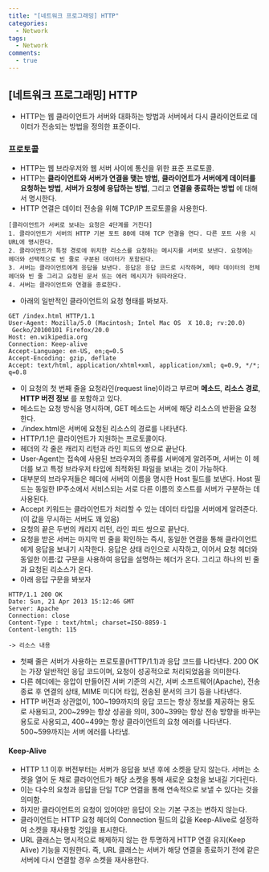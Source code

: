 ```yaml
---
title: "[네트워크 프로그래밍] HTTP"
categories:
  - Network
tags:
  - Network
comments:
  - true
---
```

## [네트워크 프로그래밍] HTTP
* HTTP는 웹 클라이언트가 서버와 대화하는 방법과 서버에서 다시 클라이언트로 데이터가 전송되는 방법을 정의한 표준이다.

### 프로토콜
* HTTP는 웹 브라우저와 웹 서버 사이에 통신을 위한 표준 프로토콜.
* HTTP는 __클라이언트와 서버가 연결을 맺는 방법__, __클라이언트가 서버에게 데이터를 요청하는 방법__, __서버가 요청에 응답하는 방법__, 그리고 __연결을 종료하는 방법__ 에 대해서 명시한다. 
* HTTP 연결은 데이터 전송을 위해 TCP/IP 프로토콜을 사용한다.

```
[클라이언트가 서버로 보내는 요청은 4단계를 거친다]
1. 클라이언트가 서버의 HTTP 기본 포트 80에 대해 TCP 연결을 연다. 다른 포트 사용 시 URL에 명시한다.
2. 클라이언트가 특정 경로에 위치한 리소스를 요청하는 메시지를 서버로 보낸다. 요청에는 헤더와 선택적으로 빈 줄로 구분된 데이터가 포함된다.
3. 서버는 클라이언트에게 응답을 보낸다. 응답은 응답 코드로 시작하며, 메타 데이터의 전체 헤더와 빈 줄 그리고 요청된 문서 또는 에러 메시지가 뒤따라온다.
4. 서버는 클라이언트와 연결을 종료한다.
```

* 아래의 일반적인 클라이언트의 요청 형태를 봐보자.

```
GET /index.html HTTP/1.1
User-Agent: Mozilla/5.0 (Macintosh; Intel Mac OS  X 10.8; rv:20.0)
 Gecko/20100101 Firefox/20.0
Host: en.wikipedia.org
Connection: Keep-alive
Accept-Language: en-US, en;q=0.5
Accept-Encoding: gzip, deflate
Accept: text/html, application/xhtml+xml, application/xml; q=0.9, */*; q=0.8
```

* 이 요청의 첫 번째 줄을 요청라인(request line)이라고 부르며 __메소드__, __리소스 경로__, __HTTP 버전 정보__ 를 포함하고 있다.
* 메소드는 요청 방식을 명시하며, GET 메소드는 서버에 해당 리소스의 반환을 요청한다.
* ./index.html은 서버에 요청된 리소스의 경로를 나타낸다.
* HTTP/1.1은 클라이언트가 지원하는 프로토콜이다.
* 헤더의 각 줄은 캐리지 리턴과 라인 피드의 쌍으로 끝난다.
* User-Agent는 접속에 사용된 브라우저의 종류를 서버에게 알려주며, 서버는 이 헤더를 보고 특정 브라우저 타입에 최적화된 파일을 보내는 것이 가능하다.
* 대부분의 브라우저들은 헤더에 서버의 이름을 명시한 Host 필드를 보낸다. Host 필드는 동일한 IP주소에서 서비스되는 서로 다른 이름의 호스트를 서버가 구분하는 데 사용된다.
* Accept 키워드는 클라이언트가 처리할 수 있는 데이터 타입을 서버에게 알려준다.(이 값을 무시하는 서버도 꽤 있음)
* 요청의 끝은 두번의 캐리지 리턴, 라인 피드 쌍으로 끝난다.
* 요청을 받은 서버는 마지막 빈 줄을 확인하는 즉시, 동일한 연결을 통해 클라이언트에게 응답을 보내기 시작한다. 응답은 상태 라인으로 시작하고, 이어서 요청 헤더와 동일한 이름:값 구문을 사용하여 응답을 설명하는 헤더가 온다. 그리고 하나의 빈 줄과 요청된 리소스가 온다.
* 아래 응답 구문을 봐보자

```
HTTP/1.1 200 OK
Date: Sun, 21 Apr 2013 15:12:46 GMT
Server: Apache
Connection: close
Content-Type : text/html; charset=ISO-8859-1
Content-length: 115

-> 리소스 내용
```

* 첫째 줄은 서버가 사용하는 프로토콜(HTTP/1.1)과 응답 코드를 나타낸다. 200 OK는 가장 일반적인 응답 코드이며, 요청이 성공적으로 처리되었음을 의미한다.
* 다른 헤더에는 응압이 만들어진 서버 기준의 시간, 서버 소프트웨어(Apache), 전송 종료 후 연결의 상태, MIME 미디어 타입, 전송된 문서의 크기 등을 나타낸다.
* HTTP 버전과 상관없이, 100~199까지의 응답 코드는 항상 정보를 제공하는 용도로 사용되고, 200~299는 항상 성공을 의미, 300~399는 항상 전송 방향을 바꾸는 용도로 사용되고, 400~499는 항상 클라이언트의 요청 에러를 나타낸다. 500~599까지는 서버 에러를 나타냄.

#### Keep-Alive
* HTTP 1.1 이후 버전부터는 서버가 응답을 보낸 후에 소켓을 닫지 않는다. 서버는 소켓을 열어 둔 채로 클라이언트가 해당 소켓을 통해 새로운 요청을 보내길 기다린다.
* 이는 다수의 요청과 응답을 단일 TCP 연결을 통해 연속적으로 보낼 수 있다는 것을 의미함.
* 하지만 클라이언트의 요청이 있어야만 응답이 오는 기본 구조는 변하지 않는다.
* 클라이언트는 HTTP 요청 헤더의 Connection 필드의 값을 Keep-Alive로 설정하여 소켓을 재사용할 것임을 표시한다.
* URL 클래스는 명시적으로 해제하지 않는 한 투명하게 HTTP 연결 유지(Keep Alive) 기능을 지원한다. 즉, URL 클래스는 서버가 해당 연결을 종료하기 전에 같은 서버에 다시 연결할 경우 소켓을 재사용한다.
